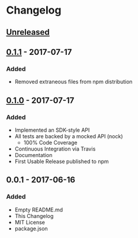 # Changelog
## [Unreleased]

## [0.1.1] - 2017-07-17
### Added
- Removed extraneous files from npm distribution

## [0.1.0] - 2017-07-17
### Added
- Implemented an SDK-style API
- All tests are backed by a mocked API (nock)
  - 100% Code Coverage
- Continuous Integration via Travis
- Documentation
- First Usable Release published to npm

## 0.0.1 - 2017-06-16
### Added
- Empty README.md
- This Changelog
- MIT License
- package.json

[0.1.1]: https://github.com/boatmeme/rachio/compare/v0.1.1...v0.1.0
[0.1.0]: https://github.com/boatmeme/rachio/compare/v0.1.0...v0.0.1
[Unreleased]: https://github.com/boatmeme/rachio/compare/v0.1.0...HEAD
